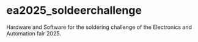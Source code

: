 # ea2025_soldeerchallenge
Hardware and Software for the soldering challenge of the Electronics and Automation fair 2025. 
